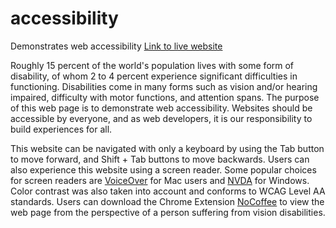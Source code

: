 # accessibility
Demonstrates web accessibility [Link to live website](https://brentmercado.github.io/accessibility/)

Roughly 15 percent of the world's population lives with some form of disability, of whom 2 to 4 percent experience significant difficulties in functioning. Disabilities come in many forms such as vision and/or hearing impaired, difficulty with motor functions, and attention spans. The purpose of this web page is to demonstrate web accessibility. Websites should be accessible by everyone, and as web developers, it is our responsibility to build experiences for all. 

This website can be navigated with only a keyboard by using the Tab button to move forward, and Shift + Tab buttons to move backwards. Users can also experience this website using a screen reader. Some popular choices for screen readers are [VoiceOver](https://www.apple.com/accessibility/mac/vision/) for Mac users and [NVDA](https://www.nvaccess.org/) for Windows. Color contrast was also taken into account and conforms to WCAG Level AA standards. Users can download the Chrome Extension [NoCoffee](https://chrome.google.com/webstore/detail/nocoffee/jjeeggmbnhckmgdhmgdckeigabjfbddl) to view the web page from the perspective of a person suffering from vision disabilities. 
